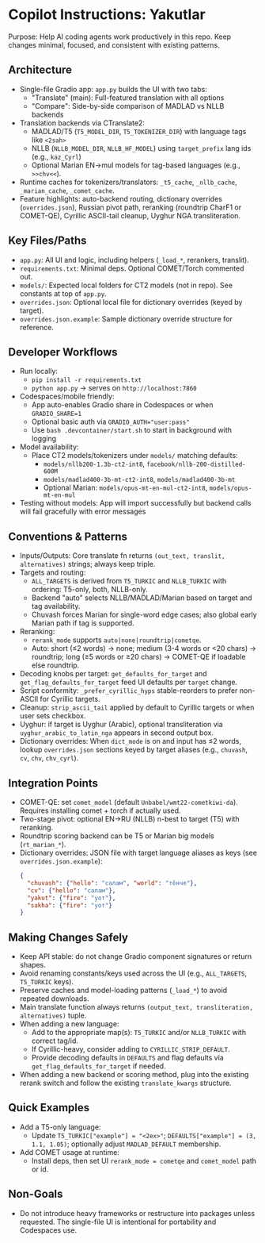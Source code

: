 # Copilot Instructions: Yakutlar

Purpose: Help AI coding agents work productively in this repo. Keep changes minimal, focused, and consistent with existing patterns.

## Architecture
- Single-file Gradio app: `app.py` builds the UI with two tabs:
  - "Translate" (main): Full-featured translation with all options
  - "Compare": Side-by-side comparison of MADLAD vs NLLB backends
- Translation backends via CTranslate2:
  - MADLAD/T5 (`T5_MODEL_DIR`, `T5_TOKENIZER_DIR`) with language tags like `<2sah>`
  - NLLB (`NLLB_MODEL_DIR`, `NLLB_HF_MODEL`) using `target_prefix` lang ids (e.g., `kaz_Cyrl`)
  - Optional Marian EN→mul models for tag-based languages (e.g., `>>chv<<`).
- Runtime caches for tokenizers/translators: `_t5_cache`, `_nllb_cache`, `_marian_cache`, `_comet_cache`.
- Feature highlights: auto-backend routing, dictionary overrides (`overrides.json`), Russian pivot path, reranking (roundtrip CharF1 or COMET-QE), Cyrillic ASCII-tail cleanup, Uyghur NGA transliteration.

## Key Files/Paths
- `app.py`: All UI and logic, including helpers (`_load_*`, rerankers, translit).
- `requirements.txt`: Minimal deps. Optional COMET/Torch commented out.
- `models/`: Expected local folders for CT2 models (not in repo). See constants at top of `app.py`.
- `overrides.json`: Optional local file for dictionary overrides (keyed by target).
- `overrides.json.example`: Sample dictionary override structure for reference.

## Developer Workflows
- Run locally:
  - `pip install -r requirements.txt`
  - `python app.py` → serves on `http://localhost:7860`
- Codespaces/mobile friendly:
  - App auto-enables Gradio share in Codespaces or when `GRADIO_SHARE=1`
  - Optional basic auth via `GRADIO_AUTH="user:pass"`
  - Use `bash .devcontainer/start.sh` to start in background with logging
- Model availability:
  - Place CT2 models/tokenizers under `models/` matching defaults:
    - `models/nllb200-1.3b-ct2-int8`, `facebook/nllb-200-distilled-600M`
    - `models/madlad400-3b-mt-ct2-int8`, `models/madlad400-3b-mt`
    - Optional Marian: `models/opus-mt-en-mul-ct2-int8`, `models/opus-mt-en-mul`
- Testing without models: App will import successfully but backend calls will fail gracefully with error messages

## Conventions & Patterns
- Inputs/Outputs: Core translate fn returns `(out_text, translit, alternatives)` strings; always keep triple.
- Targets and routing:
  - `ALL_TARGETS` is derived from `T5_TURKIC` and `NLLB_TURKIC` with ordering: T5-only, both, NLLB-only.
  - Backend "auto" selects NLLB/MADLAD/Marian based on target and tag availability.
  - Chuvash forces Marian for single-word edge cases; also global early Marian path if tag is supported.
- Reranking:
  - `rerank_mode` supports `auto|none|roundtrip|cometqe`.
  - Auto: short (≤2 words) → none; medium (3-4 words or <20 chars) → roundtrip; long (≥5 words or ≥20 chars) → COMET-QE if loadable else roundtrip.
- Decoding knobs per target: `get_defaults_for_target` and `get_flag_defaults_for_target` feed UI defaults per `target` change.
- Script conformity: `_prefer_cyrillic_hyps` stable-reorders to prefer non-ASCII for Cyrillic targets.
- Cleanup: `strip_ascii_tail` applied by default to Cyrillic targets or when user sets checkbox.
- Uyghur: if target is Uyghur (Arabic), optional transliteration via `uyghur_arabic_to_latin_nga` appears in second output box.
- Dictionary overrides: When `dict_mode` is on and input has ≤2 words, lookup `overrides.json` sections keyed by target aliases (e.g., `chuvash`, `cv`, `chv`, `chv_cyrl`).

## Integration Points
- COMET-QE: set `comet_model` (default `Unbabel/wmt22-cometkiwi-da`). Requires installing comet + torch if actually used.
- Two-stage pivot: optional EN→RU (NLLB) n-best to target (T5) with reranking.
- Roundtrip scoring backend can be T5 or Marian big models (`rt_marian_*`).
- Dictionary overrides: JSON file with target language aliases as keys (see `overrides.json.example`):
  ```json
  {
    "chuvash": {"hello": "салам", "world": "тӗнче"},
    "cv": {"hello": "салам"},
    "yakut": {"fire": "уот"},
    "sakha": {"fire": "уот"}
  }
  ```

## Making Changes Safely
- Keep API stable: do not change Gradio component signatures or return shapes.
- Avoid renaming constants/keys used across the UI (e.g., `ALL_TARGETS`, `T5_TURKIC` keys).
- Preserve caches and model-loading patterns (`_load_*`) to avoid repeated downloads.
- Main translate function always returns `(output_text, transliteration, alternatives)` tuple.
- When adding a new language:
  - Add to the appropriate map(s): `T5_TURKIC` and/or `NLLB_TURKIC` with correct tag/id.
  - If Cyrillic-heavy, consider adding to `CYRILLIC_STRIP_DEFAULT`.
  - Provide decoding defaults in `DEFAULTS` and flag defaults via `get_flag_defaults_for_target` if needed.
- When adding a new backend or scoring method, plug into the existing rerank switch and follow the existing `translate_kwargs` structure.

## Quick Examples
- Add a T5-only language:
  - Update `T5_TURKIC["example"] = "<2ex>"`; `DEFAULTS["example"] = (3, 1.1, 1.05)`; optionally adjust `MADLAD_DEFAULT` membership.
- Add COMET usage at runtime:
  - Install deps, then set UI `rerank_mode = cometqe` and `comet_model` path or id.

## Non-Goals
- Do not introduce heavy frameworks or restructure into packages unless requested. The single-file UI is intentional for portability and Codespaces use.
